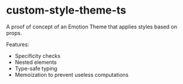 # custom-style-theme-ts

A proof of concept of an Emotion Theme that applies styles based on props.

Features:

- Specificity checks
- Nested elements
- Type-safe typing
- Memoization to prevent useless computations
